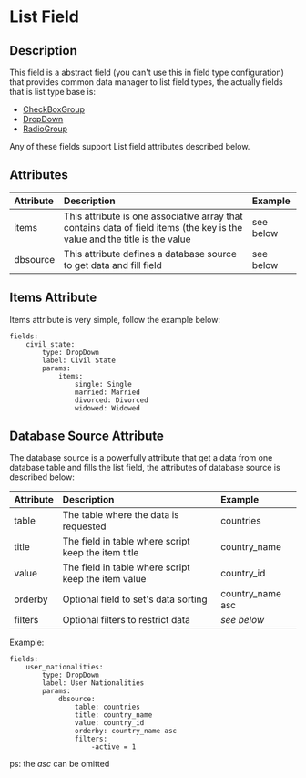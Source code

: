 # List Field #

## Description ##

This field is a abstract field (you can't use this in field type configuration) that provides common data manager to list field types, the actually fields that is list type base is:

  * [CheckBoxGroup](FieldCheckBoxGroup.md)
  * [DropDown](FieldDropDown.md)
  * [RadioGroup](FieldRadioGroup.md)

Any of these fields support List field attributes described below.

## Attributes ##

| **Attribute** | **Description** | **Example** |
|:--------------|:----------------|:------------|
| items         | This attribute is one associative array that contains data of field items (the key is the value and the title is the value | see below   |
| dbsource      | This attribute defines a database source to get data and fill field | see below   |

## Items Attribute ##

Items attribute is very simple, follow the example below:

```
fields:
    civil_state:
        type: DropDown
        label: Civil State
        params:
            items:
                single: Single
                married: Married
                divorced: Divorced
                widowed: Widowed    
```

## Database Source Attribute ##

The database source is a powerfully attribute that get a data from one database table and fills the list field, the attributes of database source is described below:

| **Attribute** | **Description** | **Example** |
|:--------------|:----------------|:------------|
| table         | The table where the data is requested | countries   |
| title         | The field in table where script keep the item title | country\_name |
| value         | The field in table where script keep the item value | country\_id |
| orderby       | Optional field to set's data sorting | country\_name asc |
| filters       | Optional filters to restrict data | _see below_ |

Example:

```
fields:
    user_nationalities:
        type: DropDown
        label: User Nationalities
        params:
            dbsource:
                table: countries
                title: country_name
                value: country_id
                orderby: country_name asc
                filters:
                    -active = 1
```

ps: the _asc_ can be omitted